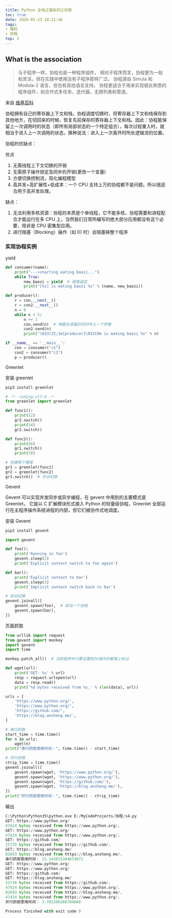 ```yaml
---
title: Python 全栈之路系列之协程
toc: true
date: 2020-05-23 18:21:46
tags:
- 编码
- 协程
top: 2
---
```


## What is the association

> 与子程序一样，协程也是一种程序组件。 相对子程序而言，协程更为一般和灵活，但在实践中使用没有子程序那样广泛。 协程源自 Simula 和 Modula-2 语言，但也有其他语言支持。 协程更适合于用来实现彼此熟悉的程序组件，如合作式多任务，迭代器，无限列表和管道。

来自 [维基百科](https://zh.wikipedia.org/wiki/协程) 

协程拥有自己的寄存器上下文和栈，协程调度切换时，将寄存器上下文和栈保存到其他地方，在切回来的时候，恢复先前保存的寄存器上下文和栈。因此：协程能保留上一次调用时的状态（即所有局部状态的一个特定组合），每次过程重入时，就相当于进入上一次调用的状态，换种说法：进入上一次离开时所处逻辑流的位置。

协程的优缺点：

优点

1. 无需线程上下文切换的开销
2. 无需原子操作锁定及同步的开销(更改一个变量)
3. 方便切换控制流，简化编程模型
4. 高并发+高扩展性+低成本：一个 CPU 支持上万的协程都不是问题。所以很适合用于高并发处理。

缺点：

1. 无法利用多核资源：协程的本质是个单线程，它不能多核，协程需要和进程配合才能运行在多 CPU 上，当然我们日常所编写的绝大部分应用都没有这个必要，除非是 CPU 密集型应用。
2. 进行阻塞（Blocking）操作（如 IO 时）会阻塞掉整个程序

### 实现协程实例

yield

```python
def consumer(name):
    print("--->starting eating baozi...")
    while True:
        new_baozi = yield  # 直接返回
        print("[%s] is eating baozi %s" % (name, new_baozi))

def producer():
    r = con.__next__()
    r = con2.__next__()
    n = 0
    while n < 5:
        n += 1
        con.send(n)  # 唤醒生成器的同时传入一个参数
        con2.send(n)
        print("\033[32;1m[producer]\033[0m is making baozi %s" % n)

if __name__ == '__main__':
    con = consumer("c1")
    con2 = consumer("c2")
    p = producer()
```

Greenlet

安装 greenlet

```bash
pip3 install greenlet
```

```python
# -*- coding:utf-8 -*-
from greenlet import greenlet

def func1():
    print(12)
    gr2.switch()
    print(34)
    gr2.switch()

def func2():
    print(56)
    gr1.switch()
    print(78)

# 创建两个携程
gr1 = greenlet(func1)
gr2 = greenlet(func2)
gr1.switch()  # 手动切换
```

Gevent 

Gevent 可以实现并发同步或异步编程，在 gevent 中用到的主要模式是 Greenlet， 它是以 C 扩展模块形式接入 Python 的轻量级协程，Greenlet 全部运行在主程序操作系统进程的内部，但它们被协作式地调度。

安装 Gevent

```bash
pip3 install gevent
```

```python
import gevent

def foo():
    print('Running in foo')
    gevent.sleep(2)
    print('Explicit context switch to foo again')

def bar():
    print('Explicit context to bar')
    gevent.sleep(3)
    print('Implicit context switch back to bar')

# 自动切换
gevent.joinall([
    gevent.spawn(foo),  # 启动一个协程
    gevent.spawn(bar),
])
```

页面抓取

```python
from urllib import request
from gevent import monkey
import gevent
import time

monkey.patch_all()  # 当前程序中只要设置到IO操作的都做上标记

def wget(url):
    print('GET: %s' % url)
    resp = request.urlopen(url)
    data = resp.read()
    print('%d bytes received from %s.' % (len(data), url))

urls = [
    'https://www.python.org/',
    'https://www.python.org/',
    'https://github.com/',
    'https://blog.ansheng.me/',
]

# 串行抓取
start_time = time.time()
for n in urls:
    wget(n)
print("串行抓取使用时间：", time.time() - start_time)

# 并行抓取
ctrip_time = time.time()
gevent.joinall([
    gevent.spawn(wget, 'https://www.python.org/'),
    gevent.spawn(wget, 'https://www.python.org/'),
    gevent.spawn(wget, 'https://github.com/'),
    gevent.spawn(wget, 'https://blog.ansheng.me/'),
])
print("并行抓取使用时间：", time.time() - ctrip_time)
```

输出
```python
C:\Python\Python35\python.exe E:/MyCodeProjects/协程/s4.py
GET: https://www.python.org/
47424 bytes received from https://www.python.org/.
GET: https://www.python.org/
47424 bytes received from https://www.python.org/.
GET: https://github.com/
25735 bytes received from https://github.com/.
GET: https://blog.ansheng.me/
82693 bytes received from https://blog.ansheng.me/.
串行抓取使用时间： 15.143015384674072
GET: https://www.python.org/
GET: https://www.python.org/
GET: https://github.com/
GET: https://blog.ansheng.me/
25736 bytes received from https://github.com/.
47424 bytes received from https://www.python.org/.
82693 bytes received from https://blog.ansheng.me/.
47424 bytes received from https://www.python.org/.
并行抓取使用时间： 3.781306266784668

Process finished with exit code 0
```